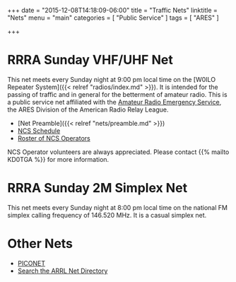 +++
date = "2015-12-08T14:18:09-06:00"
title = "Traffic Nets"
linktitle = "Nets"
menu = "main"
categories = [ "Public Service" ]
tags = [ "ARES" ]

+++


# RRRA Sunday VHF/UHF Net

This net meets every Sunday night at 9:00 pm local time on the
[W0ILO Repeater System]({{< relref "radios/index.md" >}}). It is intended for the
passing of traffic and in general for the betterment of amateur radio.
This is a public service net affiliated with the [Amateur Radio Emergency
Service](http://www.arrl.org/ares), the ARES Division of the American Radio Relay League.

* [Net Preamble]({{< relref "nets/preamble.md" >}})
* [NCS Schedule](/dates/ncs-schedule/)
* [Roster of NCS Operators](/ncs/)

NCS Operator volunteers are always appreciated. Please contact
{{% mailto KD0TGA %}} for more information.

# RRRA Sunday 2M Simplex Net

This net meets every Sunday night at 8:00 pm local time on the national
FM simplex calling frequency of 146.520 MHz. It is a casual simplex net.

# Other Nets

* [PICONET](http://piconet3925.com/)
* [Search the ARRL Net Directory](http://www.arrl.org/resources/nets/client/netsearch.html)

